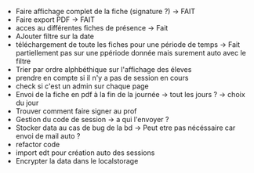 - Faire affichage complet de la fiche (signature ?) -> FAIT
- Faire export PDF -> FAIT
- acces au différentes fiches de présence -> Fait
- AJouter filtre sur la date
- téléchargement de toute les fiches pour une période de temps -> Fait partiellement pas sur une ppériode donnée mais surement auto avec le filtre
- Trier par ordre alphbéthique sur l'affichage des éleves
- prendre en compte si il n'y a pas de session en cours
- check si c'est un admin sur chaque page
- Envoi de la fiche en pdf à la fin de la journée -> tout les jours ? -> choix du jour
- Trouver comment faire signer au prof
- Gestion du code de session -> a qui l'envoyer ?
- Stocker data au cas de bug de la bd -> Peut etre pas nécéssaire car envoi de mail auto ?
- refactor code 
- import edt pour création auto des sessions
- Encrypter la data dans le localstorage